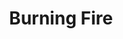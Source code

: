 ---
type: "still"
title: "Burning Fire"
image: "burning_fire.png"
thumbnail: "burning_fire_thumb.jpg"
---